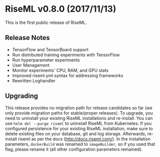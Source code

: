 # RiseML v0.8.0 (2017/11/13)

This is the first public release of RiseML.

## Release Notes
- TensorFlow and TensorBoard support
- Run distributed training experiments with TensorFlow
- Run hyperparameter experiments
- User Management
- Monitor experiments' CPU, RAM, and GPU stats
- Improved riseml.yml syntax for addressing frameworks
- Rewritten Loghandler

## Upgrading

This release provides no migration path for release candidates so far (we only provide migration paths for stable/proper releases).
To upgrade, you need to uninstall your existing RiseML installations and re-install.
You can use `helm del --purge riseml` to uninstall RiseML from Kubernetes.
If you configured persistence for your existing RiseML installation, make sure to delete existing files on your database, git and log storage.
Afterwards, re-install riseml as per the docs (http://docs.riseml.com/).
In the installation parameters, `dockerBuild` was renamed to `imageBuilder`, so if you used that flag, please rename it (all other configuration parameters remained).
